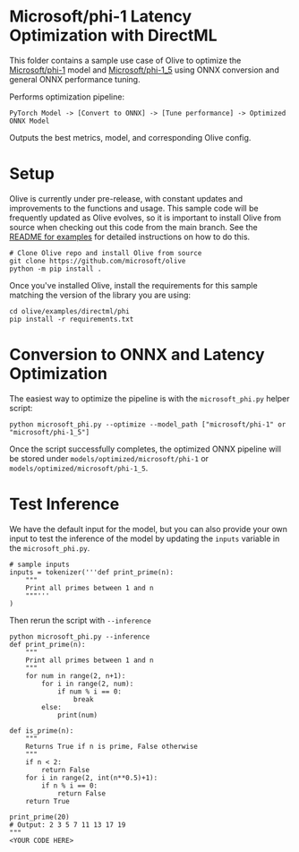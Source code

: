 # Microsoft/phi-1 Latency Optimization with DirectML
This folder contains a sample use case of Olive to optimize the [Microsoft/phi-1](https://huggingface.co/microsoft/phi-1) model and [Microsoft/phi-1_5](https://huggingface.co/microsoft/phi-1_5) using ONNX conversion and general ONNX performance tuning.

Performs optimization pipeline:

    PyTorch Model -> [Convert to ONNX] -> [Tune performance] -> Optimized ONNX Model

Outputs the best metrics, model, and corresponding Olive config.

# Setup

Olive is currently under pre-release, with constant updates and improvements to the functions and usage. This sample code will be frequently updated as Olive evolves, so it is important to install Olive from source when checking out this code from the main branch. See the [README for examples](https://github.com/microsoft/Olive/blob/main/examples/README.md#important) for detailed instructions on how to do this.

```
# Clone Olive repo and install Olive from source
git clone https://github.com/microsoft/olive
python -m pip install .
```

Once you've installed Olive, install the requirements for this sample matching the version of the library you are using:
```
cd olive/examples/directml/phi
pip install -r requirements.txt
```

# Conversion to ONNX and Latency Optimization

The easiest way to optimize the pipeline is with the `microsoft_phi.py` helper script:

```
python microsoft_phi.py --optimize --model_path ["microsoft/phi-1" or "microsoft/phi-1_5"]
```

Once the script successfully completes, the optimized ONNX pipeline will be stored under `models/optimized/microsoft/phi-1` or `models/optimized/microsoft/phi-1_5`.

# Test Inference
We have the default input for the model, but you can also provide your own input to test the inference of the model by updating the `inputs` variable in the `microsoft_phi.py`.
```
# sample inputs
inputs = tokenizer('''def print_prime(n):
    """
    Print all primes between 1 and n
    """'''
)
```

Then rerun the script with `--inference`
```
python microsoft_phi.py --inference
def print_prime(n):
    """
    Print all primes between 1 and n
    """
    for num in range(2, n+1):
        for i in range(2, num):
            if num % i == 0:
                break
        else:
            print(num)

def is_prime(n):
    """
    Returns True if n is prime, False otherwise
    """
    if n < 2:
        return False
    for i in range(2, int(n**0.5)+1):
        if n % i == 0:
            return False
    return True

print_prime(20)
# Output: 2 3 5 7 11 13 17 19
"""
<YOUR CODE HERE>
```
